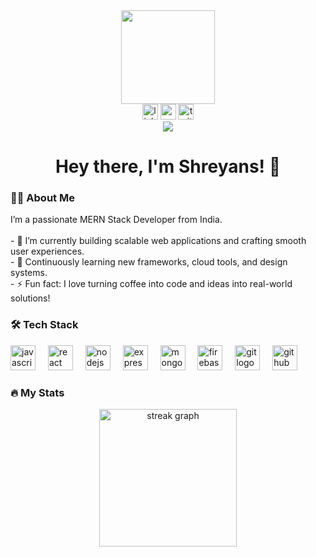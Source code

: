 <div align="center">
  <img height="150" src="https://media1.giphy.com/media/v1.Y2lkPTc5MGI3NjExenZ0ODh4dHUxNDN6cW5ncGtqMXppaXVoaHYwNWRjYjFzMzVwZmRmZSZlcD12MV9pbnRlcm5hbF9naWZfYnlfaWQmY3Q9Zw/78XCFBGOlS6keY1Bil/giphy.gif" />
</div>

<div align="center"> <img src="https://img.shields.io/static/v1?message=LinkedIn&logo=linkedin&label=&color=0077B5&logoColor=white&labelColor=&style=for-the-badge" height="25" alt="linkedin logo" /> <img src="https://img.shields.io/static/v1?message=Portfolio&logo=react&label=&color=61DAFB&logoColor=white&labelColor=&style=for-the-badge" height="25" alt="portfolio logo" /> <img src="https://img.shields.io/static/v1?message=Twitter&logo=twitter&label=&color=1DA1F2&logoColor=white&labelColor=&style=for-the-badge" height="25" alt="twitter logo" /> </div>
<div align="center"> <img src="https://visitor-badge.laobi.icu/badge?page_id=ShreyansHChaurasia.ShreyansHChaurasia&" /> </div>
<h1 align="center">Hey there, I'm Shreyans! 👋</h1>
<h3 align="left">👨‍💻 About Me</h3> <p align="left"> I’m a passionate MERN Stack Developer from India. <br><br> - 🔭 I’m currently building scalable web applications and crafting smooth user experiences.<br> - 🌱 Continuously learning new frameworks, cloud tools, and design systems.<br> - ⚡ Fun fact: I love turning coffee into code and ideas into real-world solutions! </p>
<h3 align="left">🛠 Tech Stack</h3> <div align="left"> <img src="https://cdn.jsdelivr.net/gh/devicons/devicon/icons/javascript/javascript-original.svg" height="40" alt="javascript logo" /> <img width="12" /> <img src="https://cdn.jsdelivr.net/gh/devicons/devicon/icons/react/react-original.svg" height="40" alt="react logo" /> <img width="12" /> <img src="https://cdn.jsdelivr.net/gh/devicons/devicon/icons/nodejs/nodejs-original.svg" height="40" alt="nodejs logo" /> <img width="12" /> <img src="https://cdn.jsdelivr.net/gh/devicons/devicon/icons/express/express-original.svg" height="40" alt="express logo" /> <img width="12" /> <img src="https://cdn.jsdelivr.net/gh/devicons/devicon/icons/mongodb/mongodb-original.svg" height="40" alt="mongodb logo" /> <img width="12" /> <img src="https://cdn.jsdelivr.net/gh/devicons/devicon/icons/firebase/firebase-plain-wordmark.svg" height="40" alt="firebase logo" /> <img width="12" /> <img src="https://cdn.jsdelivr.net/gh/devicons/devicon/icons/git/git-original.svg" height="40" alt="git logo" /> <img width="12" /> <img src="https://cdn.jsdelivr.net/gh/devicons/devicon/icons/github/github-original.svg" height="40" alt="github logo" /> </div>
<h3 align="left">🔥 My Stats</h3> <div align="center"> <img src="https://streak-stats.demolab.com?user=ShreyansHChaurasia&locale=en&mode=daily&theme=dark&hide_border=false&border_radius=5&order=3" height="220" alt="streak graph" /> </div>
